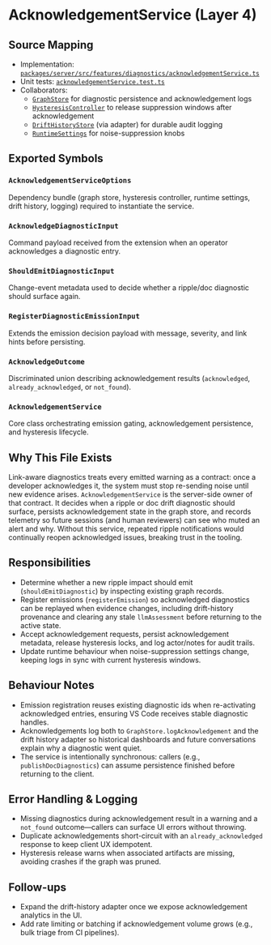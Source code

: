 # AcknowledgementService (Layer 4)

## Source Mapping
- Implementation: [`packages/server/src/features/diagnostics/acknowledgementService.ts`](../../../packages/server/src/features/diagnostics/acknowledgementService.ts)
- Unit tests: [`acknowledgementService.test.ts`](../../../packages/server/src/features/diagnostics/acknowledgementService.test.ts)
- Collaborators:
  - [`GraphStore`](../../../packages/shared/src/db/graphStore.ts) for diagnostic persistence and acknowledgement logs
  - [`HysteresisController`](../../../packages/server/src/features/diagnostics/hysteresisController.ts) to release suppression windows after acknowledgement
  - [`DriftHistoryStore`](../../../packages/server/src/telemetry/driftHistoryStore.ts) (via adapter) for durable audit logging
  - [`RuntimeSettings`](../../../packages/server/src/features/settings/settingsBridge.ts) for noise-suppression knobs

## Exported Symbols

### `AcknowledgementServiceOptions`
Dependency bundle (graph store, hysteresis controller, runtime settings, drift history, logging) required to instantiate the service.

### `AcknowledgeDiagnosticInput`
Command payload received from the extension when an operator acknowledges a diagnostic entry.

### `ShouldEmitDiagnosticInput`
Change-event metadata used to decide whether a ripple/doc diagnostic should surface again.

### `RegisterDiagnosticEmissionInput`
Extends the emission decision payload with message, severity, and link hints before persisting.

### `AcknowledgeOutcome`
Discriminated union describing acknowledgement results (`acknowledged`, `already_acknowledged`, or `not_found`).

### `AcknowledgementService`
Core class orchestrating emission gating, acknowledgement persistence, and hysteresis lifecycle.

## Why This File Exists
Link-aware diagnostics treats every emitted warning as a contract: once a developer acknowledges it, the system must stop re-sending noise until new evidence arises. `AcknowledgementService` is the server-side owner of that contract. It decides when a ripple or doc drift diagnostic should surface, persists acknowledgement state in the graph store, and records telemetry so future sessions (and human reviewers) can see who muted an alert and why. Without this service, repeated ripple notifications would continually reopen acknowledged issues, breaking trust in the tooling.

## Responsibilities
- Determine whether a new ripple impact should emit (`shouldEmitDiagnostic`) by inspecting existing graph records.
- Register emissions (`registerEmission`) so acknowledged diagnostics can be replayed when evidence changes, including drift-history provenance and clearing any stale `llmAssessment` before returning to the active state.
- Accept acknowledgement requests, persist acknowledgement metadata, release hysteresis locks, and log actor/notes for audit trails.
- Update runtime behaviour when noise-suppression settings change, keeping logs in sync with current hysteresis windows.

## Behaviour Notes
- Emission registration reuses existing diagnostic ids when re-activating acknowledged entries, ensuring VS Code receives stable diagnostic handles.
- Acknowledgements log both to `GraphStore.logAcknowledgement` and the drift history adapter so historical dashboards and future conversations explain why a diagnostic went quiet.
- The service is intentionally synchronous: callers (e.g., `publishDocDiagnostics`) can assume persistence finished before returning to the client.

## Error Handling & Logging
- Missing diagnostics during acknowledgement result in a warning and a `not_found` outcome—callers can surface UI errors without throwing.
- Duplicate acknowledgements short-circuit with an `already_acknowledged` response to keep client UX idempotent.
- Hysteresis release warns when associated artifacts are missing, avoiding crashes if the graph was pruned.

## Follow-ups
- Expand the drift-history adapter once we expose acknowledgement analytics in the UI.
- Add rate limiting or batching if acknowledgement volume grows (e.g., bulk triage from CI pipelines).
